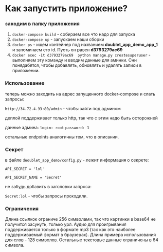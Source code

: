 # Как запустить приложение?
### заходим в папку приложения
1. `docker-compose build` - собираем все что надо для запуска
2. `docker-compose up` - запускаем наши сборки
3. `docker ps` - ищем контейнер под названием __doublet_app_demo_app_1__ и запоминаем его id. Пусть он равен __d3793279ac69__
4. `docker exec -it d3793279ac69  python manage.py createsuperuser` - выполняем эту команду и вводим данные для аминки. Они понядабятся, чтобы добавлять, обновлять и удалять записи в приложении.

### Использование
 теперь можно заходить на адрес запущенного docker-compose и слать запросы:
 
 `http://34.72.4.93:80/admin` - чтобы зайти под админом

 деплой поддерживает только http, так что с этим надо быть осторожней
 
 данные админа:
 `login: root`
 `password: 1`
 
 остальные endpoints аналогичны тем, что в описании.
 
### Секрет
  в файле  `deoublet_app_demo/config.py` - лежит информация о секрете:
  
  `API_SECRET = 'lol'`
  
  `API_SECRET_NAME = 'Secret'` 
  
  не забудь добавить в заголовки запроса:
  
  `Secret:lol` - чтобы запросы проходили. 

### Ограничения
  Длина ссылкок ограниче 256 символами, так что картинки в base64 не получится засунуть, только урл.
  Аудио для проигрывания поддерживается только в формате mp3 (так как это наиболее поддерживаемый формат в браузерах).
  Длина примера использования для слов - 128 символов.
  Остальные текстовые данные ограничены в 64 символа.